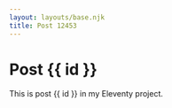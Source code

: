 ```yaml
---
layout: layouts/base.njk
title: Post 12453
---
```


# Post {{ id }}

This is post {{ id }} in my Eleventy project.
